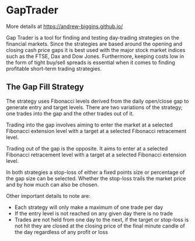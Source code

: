 # GapTrader

More details at https://andrew-biggins.github.io/

Gap Trader is a tool for finding and testing day-trading strategies on the financial markets. 
Since the strategies are based around the opening and closing cash price gaps it is best used with the major stock market indices such as the FTSE, Dax and Dow Jones. 
Furthermore, keeping costs low in the form of tight buy/sell spreads is essential when it comes to finding profitable short-term trading strategies.

## The Gap Fill Strategy

The strategy uses Fibonacci levels derived from the daily open/close gap to generate entry and target levels. 
There are two variations of the strategy; one trades into the gap and the other trades out of it.

Trading into the gap involves aiming to enter the market at a selected Fibonacci extension level with a target at a selected Fibonacci retracement level.

Trading out of the gap is the opposite. It aims to enter at a selected Fibonacci retracement level with a target at a selected Fibonacci extension level.

In both strategies a stop-loss of either a fixed points size or percentage of the gap size can be selected. Whether the stop-loss trails the market price and by how much can also be chosen.

Other important details to note are:

* Each strategy will only make a maximum of one trade per day
* If the entry level is not reached on any given day there is no trade
* Trades are not held from one day to the next, if the target or stop-loss is not hit they are closed at the closing price of the final minute candle of the day regardless of any profit or loss
